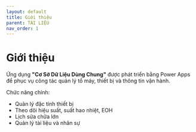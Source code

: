 ```yaml
---
layout: default
title: Giới thiệu
parent: TÀI LIỆU
nav_order: 1
---
```


# Giới thiệu

Ứng dụng **"Cơ Sở Dữ Liệu Dùng Chung"** được phát triển bằng Power Apps để phục vụ công tác quản lý tổ máy, thiết bị và thông tin vận hành.

Chức năng chính:
- Quản lý đặc tính thiết bị
- Theo dõi hiệu suất, suất hao nhiệt, EOH
- Lịch sửa chữa lớn
- Quản lý tài liệu và nhân sự
